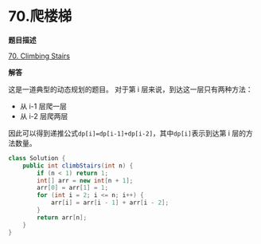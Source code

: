 # 70.爬楼梯

**题目描述**

[70. Climbing Stairs](https://leetcode-cn.com/problems/climbing-stairs/)

**解答**

这是一道典型的动态规划的题目。
对于第 i 层来说，到达这一层只有两种方法：

- 从 i-1 层爬一层
- 从 i-2 层爬两层

因此可以得到递推公式`dp[i]=dp[i-1]+dp[i-2]`，其中`dp[i]`表示到达第 i 层的方法数量。

```java
class Solution {
    public int climbStairs(int n) {
        if (n < 1) return 1;
        int[] arr = new int[n + 1];
        arr[0] = arr[1] = 1;
        for (int i = 2; i <= n; i++) {
            arr[i] = arr[i - 1] + arr[i - 2];
        }
        return arr[n];
    }
}
```